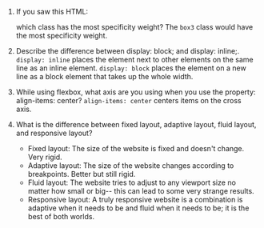 1. If you saw this HTML: <div class="box box1 box2 box3"></div> which class has the most specificity weight?
   The `box3` class would have the most specificity weight.

2. Describe the difference between display: block; and display: inline;.
   `display: inline` places the element next to other elements on the same line as an inline element.
   `display: block` places the element on a new line as a block element that takes up the whole width.

3. While using flexbox, what axis are you using when you use the property: align-items: center?
  `align-items: center` centers items on the cross axis.

4. What is the difference between fixed layout, adaptive layout, fluid layout, and responsive layout?
   * Fixed layout: The size of the website is fixed and doesn't change. Very rigid.
   * Adaptive layout: The size of the website changes according to breakpoints. Better but still rigid.
   * Fluid layout: The website tries to adjust to any viewport size no matter how small or big--
     this can lead to some very strange results.
   * Responsive layout: A truly responsive website is a combination is adaptive when it needs to be and
     fluid when it needs to be; it is the best of both worlds.